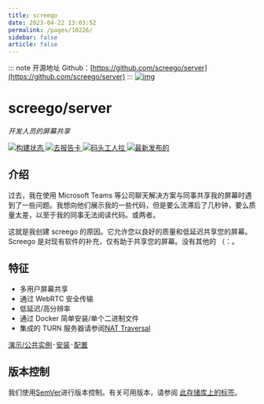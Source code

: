 ```yaml
---
title: screego
date: 2023-04-22 13:03:52
permalink: /pages/10226/
sidebar: false
article: false
---
```

::: note 开源地址
Github：[https://github.com/screego/server](https://github.com/screego/server)
::: 
[![img](https://github.com/screego/server/raw/master/docs/logo.png)](https://screego.net/)

# screego/server

*开发人员的屏幕共享*

[![构建状态](https://github.com/screego/server/workflows/build/badge.svg) ](https://github.com/screego/server/actions?query=workflow%3Abuild)[![去报告卡](https://camo.githubusercontent.com/90dd2bee5fc458e254d647b168652f0d2139e526fa3adbdf5d1432f71f92727d/68747470733a2f2f676f7265706f7274636172642e636f6d2f62616467652f6769746875622e636f6d2f7363726565676f2f736572766572) ](https://goreportcard.com/report/github.com/screego/server)[![码头工人拉](https://camo.githubusercontent.com/ba03d54cba9080239f04967adc6a6d43efcdbc671f19e6200f7589b328aca258/68747470733a2f2f696d672e736869656c64732e696f2f646f636b65722f70756c6c732f7363726565676f2f7365727665722e737667) ](https://hub.docker.com/r/screego/server)[![最新发布的](https://camo.githubusercontent.com/95e90628b5bc131ed1c7e3bf085960f545a8cd3af5a743eabcf462871cf09698/68747470733a2f2f696d672e736869656c64732e696f2f6769746875622f72656c656173652f7363726565676f2f7365727665722e737667)](https://github.com/screego/server/releases/latest)

## 介绍

过去，我在使用 Microsoft Teams 等公司聊天解决方案与同事共享我的屏幕时遇到了一些问题。我想向他们展示我的一些代码，但是要么流滞后了几秒钟，要么质量太差，以至于我的同事无法阅读代码。或两者。

这就是我创建 screego 的原因。它允许您以良好的质量和低延迟共享您的屏幕。Screego 是对现有软件的补充，仅有助于共享您的屏幕。没有其他的 （：。

## 特征

- 多用户屏幕共享
- 通过 WebRTC 安全传输
- 低延迟/高分辨率
- 通过 Docker 简单安装/单个二进制文件
- 集成的 TURN 服务器请参阅[NAT Traversal](https://screego.net/#/nat-traversal)

[演示/公共实例](https://app.screego.net/)᛫[安装](https://screego.net/#/install)᛫[配置](https://screego.net/#/config)

## 版本控制

我们使用[SemVer](http://semver.org/)进行版本控制。有关可用版本，请参阅 [此存储库上的标签](https://github.com/screego/server/tags)。